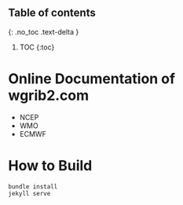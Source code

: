 ## Table of contents
{: .no_toc .text-delta }

1. TOC
{:toc}

# Online Documentation of wgrib2.com
- NCEP
- WMO
- ECMWF
# How to Build
```
bundle install
jekyll serve
```